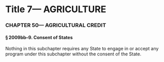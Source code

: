 
# Title 7— AGRICULTURE
### CHAPTER 50— AGRICULTURAL CREDIT
#### § 2009bb–9. Consent of States

Nothing in this subchapter requires any State to engage in or accept any program under this subchapter without the consent of the State.
